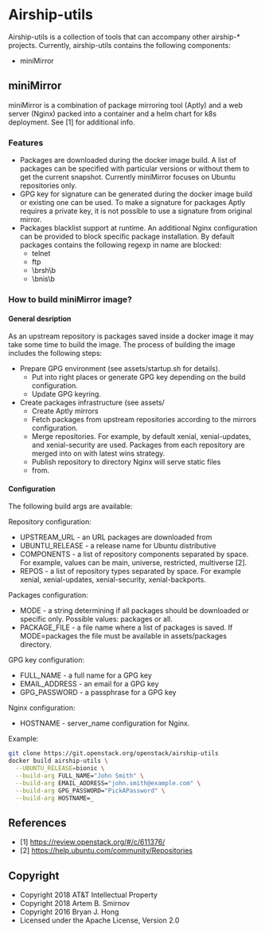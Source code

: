 # Airship-utils

Airship-utils is a collection of tools that can accompany other airship-* projects.
Currently, airship-utils contains the following components:

- miniMirror

## miniMirror

miniMirror is a combination of package mirroring tool (Aptly) and a web server (Nginx)
packed into a container and a helm chart for k8s deployment. See [1] for additional info.

### Features

- Packages are downloaded during the docker image build.
  A list of packages can be specified with particular versions or
  without them to get the current snapshot. Currently miniMirror
  focuses on Ubuntu repositories only.
- GPG key for signature can be generated during the docker image build
  or existing one can be used. To make a signature for packages Aptly
  requires a private key, it is not possible to use a signature from
  original mirror.
- Packages blacklist support at runtime. An additional Nginx
  configuration can be provided to block specific package
  installation. By default packages contains the following regexp in name are blocked:
  - telnet
  - ftp
  - \brsh\b
  - \bnis\b

### How to build miniMirror image?

#### General desription

As an upstream repository is packages saved inside a docker image it
may take some time to build the image. The process of building the image
includes the following steps:

- Prepare GPG environment (see assets/startup.sh for details).
  - Put into right places or generate GPG key depending on the build
    configuration.
  - Update GPG keyring.
- Create packages infrastructure (see assets/
  - Create Aptly mirrors
  - Fetch packages from upstream repositories according to the mirrors
    configuration.
  - Merge repositories. For example, by default xenial, xenial-updates,
    and xenial-security are used. Packages from each repository are
    merged into on with latest wins strategy.
  - Publish repository to directory Nginx will serve static files
  - from.

#### Configuration

The following build args are available:

Repository configuration:

- UPSTREAM_URL - an URL packages are downloaded from
- UBUNTU_RELEASE - a release name for Ubuntu distributive
- COMPONENTS - a list of repository components separated by space.
  For example, values can be main, universe, restricted, multiverse [2].
- REPOS - a list of repository types separated by space.
  For example xenial, xenial-updates, xenial-security, xenial-backports.

Packages configuration:
- MODE - a string determining if all packages should be downloaded or
  specific only. Possible values: packages or all.
- PACKAGE_FILE - a file name where a list of packages is saved. If
  MODE=packages the file must be available in assets/packages
  directory.

GPG key configuration:
- FULL_NAME - a full name for a GPG key
- EMAIL_ADDRESS - an email for a GPG key
- GPG_PASSWORD - a passphrase for a GPG key

Nginx configuration:
- HOSTNAME - server_name configuration for Nginx.

Example:

```bash
git clone https://git.openstack.org/openstack/airship-utils
docker build airship-utils \
  --UBUNTU_RELEASE=bionic \
  --build-arg FULL_NAME="John Smith" \
  --build-arg EMAIL_ADDRESS="john.smith@example.com" \
  --build-arg GPG_PASSWORD="PickAPassword" \
  --build-arg HOSTNAME=_
```

## References

* [1] https://review.openstack.org/#/c/611376/
* [2] https://help.ubuntu.com/community/Repositories

## Copyright

* Copyright 2018 AT&T Intellectual Property
* Copyright 2018 Artem B. Smirnov
* Copyright 2016 Bryan J. Hong
* Licensed under the Apache License, Version 2.0
